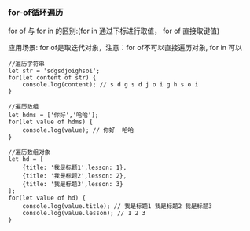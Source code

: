 ### for-of循环遍历

for of 与 for in 的区别:(for in 通过下标进行取值， for of 直接取键值)

应用场景: for of是取迭代对象，注意：for of不可以直接遍历对象, for in 可以

	//遍历字符串
	let str = 'sdgsdjoighsoi';
	for(let content of str) {
		console.log(content); // s d g s d j o i g h s o i
	}

	//遍历数组
	let hdms = ['你好','哈哈'];
	for(let value of hdms) {
		console.log(value); // 你好  哈哈
	}
	
	//遍历数组对象
	let hd = [
		{title: '我是标题1',lesson: 1},
		{title: '我是标题2',lesson: 2},
		{title: '我是标题3',lesson: 3}
	];
	for(let value of hd) {
		console.log(value.title); // 我是标题1 我是标题2 我是标题3
		console.log(value.lesson); // 1 2 3
	}
	